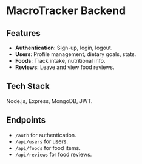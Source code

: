 # MacroTracker Backend

## Features

- **Authentication**: Sign-up, login, logout.
- **Users**: Profile management, dietary goals, stats.
- **Foods**: Track intake, nutritional info.
- **Reviews**: Leave and view food reviews.

## Tech Stack

Node.js, Express, MongoDB, JWT.

## Endpoints

- `/auth` for authentication.
- `/api/users` for users.
- `/api/foods` for food items.
- `/api/reviews` for food reviews.


